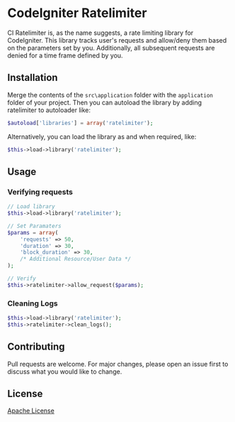 # CodeIgniter Ratelimiter

CI Ratelimiter is, as the name suggests, a rate limiting library for CodeIgniter. This library tracks user's requests and allow/deny them based on the parameters set by you. Additionally, all subsequent requests are denied for a time frame defined by you.

## Installation
Merge the contents of the `src\application` folder with the `application` folder of your project. Then you can autoload the library by adding ratelimiter to autoloader like:
```php
$autoload['libraries'] = array('ratelimiter');
```

Alternatively, you can load the library as and when required, like:
```php
$this->load->library('ratelimiter');
```

## Usage
### Verifying requests
```php
// Load library
$this->load->library('ratelimiter');

// Set Paramaters
$params = array(
    'requests' => 50,
    'duration' => 30,
    'block_duration' => 30,
    /* Additional Resource/User Data */
);

// Verify
$this->ratelimiter->allow_request($params);
```

### Cleaning Logs
```php
$this->load->library('ratelimiter');
$this->ratelimiter->clean_logs();
```

## Contributing
Pull requests are welcome. For major changes, please open an issue first to discuss what you would like to change.

## License
[Apache License](http://www.apache.org/licenses/LICENSE-2.0)